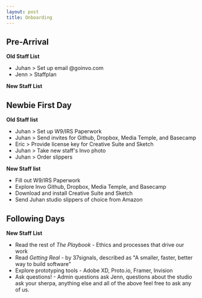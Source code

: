 ```yaml
---
layout: post
title: Onboarding
---
```


## Pre-Arrival
**Old Staff List**
* Juhan > Set up email @goinvo.com
* Jenn > Staffplan 

**New Staff List**

## Newbie First Day
**Old Staff list**
* Juhan > Set up W9/IRS Paperwork
* Juhan > Send invites for Github, Dropbox, Media Temple, and Basecamp
* Eric > Provide license key for Creative Suite and Sketch
* Juhan > Take new staff's Invo photo
* Juhan > Order slippers

**New Staff list**
* Fill out W9/IRS Paperwork
* Explore Invo Github, Dropbox, Media Temple, and Basecamp
* Download and install Creative Suite and Sketch
* Send Juhan studio slippers of choice from Amazon

## Following Days
**New Staff List**
* Read the rest of *The Playbook* - Ethics and processes that drive our work
* Read *Getting Real* - by 37signals, described as "A smaller, faster, better way to build software"	
* Explore prototyping tools - Adobe XD, Proto.io, Framer, Invision
* Ask questions! - Admin questions ask Jenn, questions about the studio ask your sherpa, anything else and all of the above feel free to ask any of us.
